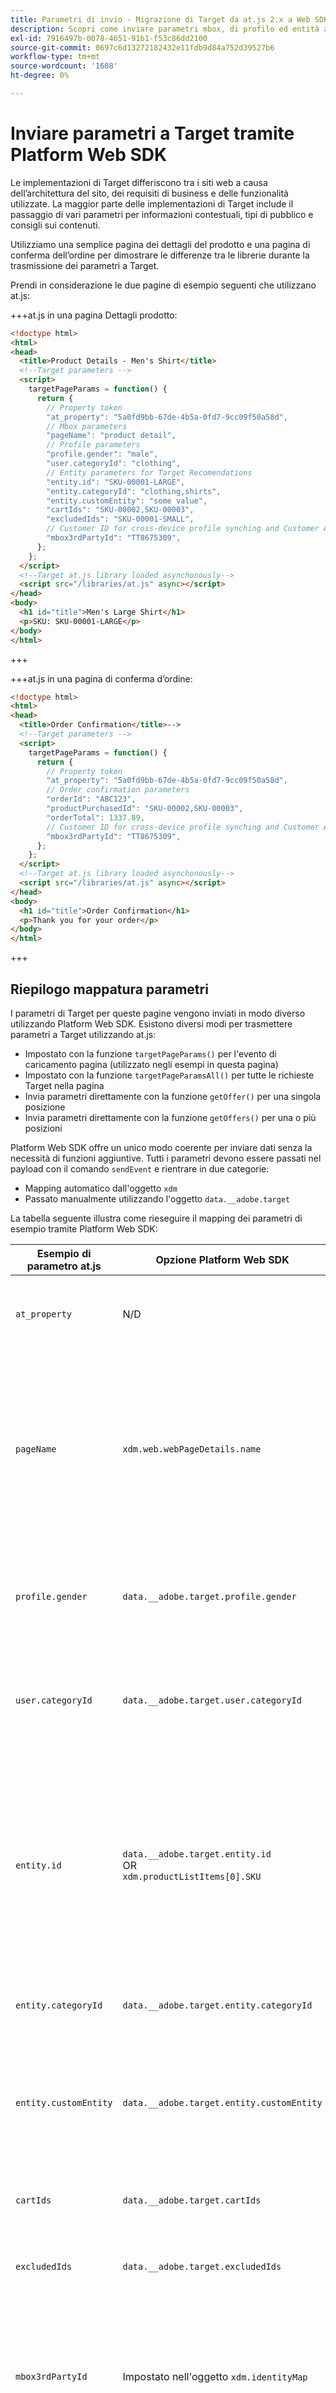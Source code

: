 ```yaml
---
title: Parametri di invio - Migrazione di Target da at.js 2.x a Web SDK
description: Scopri come inviare parametri mbox, di profilo ed entità ad Adobe Target utilizzando Experience Platform Web SDK.
exl-id: 7916497b-0078-4651-91b1-f53c86dd2100
source-git-commit: 0697c6d13272182432e11fdb9d84a752d39527b6
workflow-type: tm+mt
source-wordcount: '1608'
ht-degree: 0%

---
```


# Inviare parametri a Target tramite Platform Web SDK

Le implementazioni di Target differiscono tra i siti web a causa dell’architettura del sito, dei requisiti di business e delle funzionalità utilizzate. La maggior parte delle implementazioni di Target include il passaggio di vari parametri per informazioni contestuali, tipi di pubblico e consigli sui contenuti.

Utilizziamo una semplice pagina dei dettagli del prodotto e una pagina di conferma dell’ordine per dimostrare le differenze tra le librerie durante la trasmissione dei parametri a Target.

Prendi in considerazione le due pagine di esempio seguenti che utilizzano at.js:

+++at.js in una pagina Dettagli prodotto:

```HTML
<!doctype html>
<html>
<head>
  <title>Product Details - Men's Shirt</title>
  <!--Target parameters -->
  <script>
    targetPageParams = function() {
      return {
        // Property token
        "at_property": "5a0fd9bb-67de-4b5a-0fd7-9cc09f50a58d",
        // Mbox parameters
        "pageName": "product detail",
        // Profile parameters
        "profile.gender": "male",
        "user.categoryId": "clothing",
        // Entity parameters for Target Recomendations
        "entity.id": "SKU-00001-LARGE",
        "entity.categoryId": "clothing,shirts",
        "entity.customEntity": "some value",
        "cartIds": "SKU-00002,SKU-00003",
        "excludedIds": "SKU-00001-SMALL",
        // Customer ID for cross-device profile synching and Customer Attributes
        "mbox3rdPartyId": "TT8675309",
      };
    };
  </script>
  <!--Target at.js library loaded asynchonously-->
  <script src="/libraries/at.js" async></script>
</head>
<body>
  <h1 id="title">Men's Large Shirt</h1>
  <p>SKU: SKU-00001-LARGE</p>
</body>
</html>
```

+++


+++at.js in una pagina di conferma d’ordine:

```HTML
<!doctype html>
<html>
<head>
  <title>Order Confirmation</title>-->
  <!--Target parameters -->
  <script>
    targetPageParams = function() {
      return {
        // Property token
        "at_property": "5a0fd9bb-67de-4b5a-0fd7-9cc09f50a58d",
        // Order confirmation parameters
        "orderId": "ABC123",
        "productPurchasedId": "SKU-00002,SKU-00003",
        "orderTotal": 1337.89,
        // Customer ID for cross-device profile synching and Customer Attributes
        "mbox3rdPartyId": "TT8675309",
      };
    };
  </script>
  <!--Target at.js library loaded asynchonously-->
  <script src="/libraries/at.js" async></script>
</head>
<body>
  <h1 id="title">Order Confirmation</h1>
  <p>Thank you for your order</p>
</body>
</html>
```

+++


## Riepilogo mappatura parametri

I parametri di Target per queste pagine vengono inviati in modo diverso utilizzando Platform Web SDK. Esistono diversi modi per trasmettere parametri a Target utilizzando at.js:

- Impostato con la funzione `targetPageParams()` per l&#39;evento di caricamento pagina (utilizzato negli esempi in questa pagina)
- Impostato con la funzione `targetPageParamsAll()` per tutte le richieste Target nella pagina
- Invia parametri direttamente con la funzione `getOffer()` per una singola posizione
- Invia parametri direttamente con la funzione `getOffers()` per una o più posizioni


Platform Web SDK offre un unico modo coerente per inviare dati senza la necessità di funzioni aggiuntive. Tutti i parametri devono essere passati nel payload con il comando `sendEvent` e rientrare in due categorie:

- Mapping automatico dall&#39;oggetto `xdm`
- Passato manualmente utilizzando l&#39;oggetto `data.__adobe.target`

La tabella seguente illustra come rieseguire il mapping dei parametri di esempio tramite Platform Web SDK:

| Esempio di parametro at.js | Opzione Platform Web SDK | Note |
| --- | --- | --- |
| `at_property` | N/D | I token di proprietà sono configurati nello stream di dati [1&rbrace; e non possono essere impostati nella chiamata `sendEvent`.](https://experienceleague.adobe.com/docs/experience-platform/edge/datastreams/configure.html#target) |
| `pageName` | `xdm.web.webPageDetails.name` | Tutti i parametri mbox di Target devono essere passati come parte dell&#39;oggetto `xdm` e devono essere conformi a uno schema utilizzando la classe ExperienceEvent XDM. I parametri mbox non possono essere passati come parte dell&#39;oggetto `data`. |
| `profile.gender` | `data.__adobe.target.profile.gender` | Tutti i parametri di profilo di Target devono essere passati come parte dell&#39;oggetto `data` e con prefisso `profile.` per essere mappati in modo appropriato. |
| `user.categoryId` | `data.__adobe.target.user.categoryId` | Parametro riservato utilizzato per la funzionalità Affinità tra categorie di Target che deve essere passata come parte dell&#39;oggetto `data`. |
| `entity.id` | `data.__adobe.target.entity.id` <br>OR<br> `xdm.productListItems[0].SKU` | Gli ID entità vengono utilizzati per i contatori comportamentali di Target Recommendations. Questi ID entità possono essere passati come parte dell&#39;oggetto `data` o mappati automaticamente dal primo elemento nell&#39;array `xdm.productListItems` se l&#39;implementazione utilizza tale gruppo di campi. |
| `entity.categoryId` | `data.__adobe.target.entity.categoryId` | Gli ID categoria entità possono essere passati come parte dell&#39;oggetto `data`. |
| `entity.customEntity` | `data.__adobe.target.entity.customEntity` | I parametri di entità personalizzati vengono utilizzati per aggiornare il catalogo dei prodotti Recommendations. Questi parametri personalizzati devono essere passati come parte dell&#39;oggetto `data`. |
| `cartIds` | `data.__adobe.target.cartIds` | Utilizzato per gli algoritmi di consigli basati sul carrello di Target. |
| `excludedIds` | `data.__adobe.target.excludedIds` | Utilizzato per evitare che ID di entità specifici vengano restituiti in una progettazione di consigli. |
| `mbox3rdPartyId` | Impostato nell&#39;oggetto `xdm.identityMap` | Utilizzato per sincronizzare i profili Target tra dispositivi e Attributi del cliente. Lo spazio dei nomi da utilizzare per l&#39;ID cliente deve essere specificato nella configurazione [Target dello stream di dati](https://experienceleague.adobe.com/docs/experience-platform/edge/personalization/adobe-target/using-mbox-3rdpartyid.html). |
| `orderId` | `xdm.commerce.order.purchaseID` | Utilizzato per identificare un ordine univoco per il tracciamento delle conversioni di Target. |
| `orderTotal` | `xdm.commerce.order.priceTotal` | Utilizzato per tenere traccia dei totali degli ordini per gli obiettivi di conversione e ottimizzazione di Target. |
| `productPurchasedId` | `data.__adobe.target.productPurchasedId` <br>OR<br> `xdm.productListItems[0-n].SKU` | Utilizzato per il tracciamento delle conversioni di Target e gli algoritmi di consigli. Per ulteriori informazioni, consulta la sezione [parametri entità](#entity-parameters) di seguito. |
| `mboxPageValue` | `data.__adobe.target.mboxPageValue` | Utilizzato per l&#39;obiettivo dell&#39;attività [punteggio personalizzato](https://experienceleague.adobe.com/docs/target/using/activities/success-metrics/capture-score.html). |

{style="table-layout:auto"}

## Parametri personalizzati

I parametri mbox personalizzati devono essere passati come dati XDM con il comando `sendEvent`. È importante assicurarsi che lo schema XDM includa tutti i campi necessari per l’implementazione di Target.

Esempio di at.js con `targetPageParams()`:

```JavaScript
targetPageParams = function() {
  return {
    "pageName": "product detail"
  };
};
```

Esempi di JavaScript di Platform Web SDK con il comando `sendEvent`:

>[!BEGINTABS]

>[!TAB JavaScript]

```JavaScript
alloy("sendEvent", {
  "xdm": {
    "web": {
      "webPageDetails": {
        // Other attributes included according to xdm schema
        "name": "product detail"
      }
    }
  }
});
```

>[!TAB Tag]

Nei tag, utilizza innanzitutto un elemento dati [!UICONTROL oggetto XDM] da mappare al campo XDM:

![Mappatura a un campo XDM in un elemento dati di oggetti XDM](assets/params-tags-pageName.png){zoomable="yes"}

Quindi includi il tuo [!UICONTROL oggetto XDM] nel tuo [!UICONTROL evento di invio] [!UICONTROL azione] (più [!UICONTROL oggetti XDM] possono essere [uniti](https://experienceleague.adobe.com/docs/experience-platform/tags/extensions/client/core/overview.html?lang=en#merged-objects)):

![Inclusione di un elemento dati dell&#39;oggetto XDM in un evento Send](assets/params-tags-sendEvent.png){zoomable="yes"}

>[!ENDTABS]


>[!NOTE]
>
>Poiché i parametri mbox personalizzati fanno parte dell&#39;oggetto `xdm`, è necessario aggiornare eventuali tipi di pubblico, attività o script di profilo che fanno riferimento a tali parametri mbox utilizzando i nuovi nomi. Per ulteriori informazioni, consulta la pagina [Aggiorna tipi di pubblico e script di profilo di Target per la compatibilità con Platform Web SDK](update-audiences.md) di questo tutorial.


## Parametri del profilo

I parametri del profilo di destinazione devono essere passati nell&#39;oggetto `data.__adobe.target` nel payload del comando `sendEvent` di Platform Web SDK.

Analogamente a at.js, anche tutti i parametri di profilo devono avere il prefisso `profile.` affinché il valore possa essere memorizzato correttamente come attributo di profilo di Target persistente. Il parametro riservato `user.categoryId` per la funzionalità Affinità tra categorie di Target ha il prefisso `user.`.

Esempio di at.js con `targetPageParams()`:

```JavaScript
targetPageParams = function() {
  return {
    "profile.gender": "male",
    "user.categoryId": "clothing"
  };
};
```

Esempi di Platform Web SDK con il comando `sendEvent`:

>[!BEGINTABS]

>[!TAB JavaScript]

```JavaScript
alloy("sendEvent", {
  "data": {
    "__adobe": {
      "target": {
        "profile.gender": "male",
        "user.categoryId": "clothing"
      }
    }
  }
});
```

>[!TAB Tag]

Nei tag, creare innanzitutto un elemento dati per definire l&#39;oggetto `data.__adobe.target`:

![Definizione dell&#39;oggetto dati in un elemento dati](assets/params-tags-dataObject.png){zoomable="yes"}

Quindi includi l&#39;oggetto dati nel tuo [!UICONTROL evento di invio] [!UICONTROL azione] (più [!UICONTROL oggetti] possono essere [uniti](https://experienceleague.adobe.com/docs/experience-platform/tags/extensions/client/core/overview.html?lang=en#merged-objects)):

![Inclusione di un oggetto dati in un evento di invio](assets/params-tags-sendEvent-withData.png){zoomable="yes"}

>[!ENDTABS]

## Parametri di entità

I parametri di entità vengono utilizzati per trasmettere dati comportamentali e informazioni di catalogo supplementari per Target Recommendations. Tutti i [parametri di entità](https://experienceleague.adobe.com/docs/target/using/recommendations/entities/entity-attributes.html) supportati da at.js sono supportati anche da Platform Web SDK. Analogamente ai parametri di profilo, tutti i parametri di entità devono essere passati sotto l&#39;oggetto `data.__adobe.target` nel payload del comando `sendEvent` di Platform Web SDK.

I parametri di entità per un elemento specifico devono avere il prefisso `entity.` per l&#39;acquisizione dei dati corretta. I parametri riservati `cartIds` e `excludedIds` per gli algoritmi dei consigli non devono avere un prefisso e il valore di ciascuno deve contenere un elenco separato da virgole di ID entità.

Esempio di at.js con `targetPageParams()`:

```JavaScript
targetPageParams = function() {
  return {
    "entity.id": "SKU-00001-LARGE",
    "entity.categoryId": "clothing,shirts",
    "entity.customEntity": "some value",
    "cartIds": "SKU-00002,SKU-00003",
    "excludedIds": "SKU-00001-SMALL"
  };
};
```

Esempi di Platform Web SDK con il comando `sendEvent`:

>[!BEGINTABS]

>[!TAB JavaScript]

```JavaScript
alloy("sendEvent", {
  "data": {
    "__adobe": {
      "target": {
        "entity.id": "SKU-00001-LARGE",
        "entity.categoryId": "clothing,shirts",
        "entity.customEntity": "some value",
        "cartIds": "SKU-00002,SKU-00003",
        "excludedIds": "SKU-00001-SMALL"
      }
    }
  }
});
```

>[!TAB Tag]

Nei tag, creare innanzitutto un elemento dati per definire l&#39;oggetto `data.__adobe.target`:

![Definizione dell&#39;oggetto dati in un elemento dati](assets/params-tags-dataObject-entities.png){zoomable="yes"}

Quindi includi l&#39;oggetto dati nel tuo [!UICONTROL evento di invio] [!UICONTROL azione] (più [!UICONTROL oggetti] possono essere [uniti](https://experienceleague.adobe.com/docs/experience-platform/tags/extensions/client/core/overview.html?lang=en#merged-objects)):

![Inclusione di un oggetto dati in un evento di invio](assets/params-tags-sendEvent-withData.png){zoomable="yes"}

>[!ENDTABS]

>[!NOTE]
>
>Se si utilizza il gruppo di campi `commerce` e l&#39;array `productListItems` è incluso nel payload XDM, il primo valore `SKU` in questo array viene mappato a `entity.id` allo scopo di incrementare una visualizzazione di prodotto.


## Parametri di acquisto

I parametri di acquisto vengono trasmessi in una pagina di conferma dell’ordine dopo che quest’ultimo è stato completato correttamente e vengono utilizzati per gli obiettivi di conversione e ottimizzazione di Target. Con un&#39;implementazione di Platform Web SDK, questi parametri e vengono mappati automaticamente dai dati XDM passati come parte del gruppo di campi `commerce`.

Esempio di at.js con `targetPageParams()`:

```JavaScript
targetPageParams = function() {
  return {
    "orderId": "ABC123",
    "productPurchasedId": "SKU-00002,SKU-00003"
    "orderTotal": 1337.89
  };
};
```

Le informazioni di acquisto vengono passate a Target quando il gruppo di campi `commerce` ha `purchases.value` impostato su `1`. L&#39;ID ordine e il totale ordine vengono mappati automaticamente dall&#39;oggetto `order`. Se l&#39;array `productListItems` è presente, i valori `SKU` vengono utilizzati per `productPurchasedId`.

Esempio di Platform Web SDK con `sendEvent`:

>[!BEGINTABS]

>[!TAB JavaScript]

```JavaScript
alloy("sendEvent", {
  "xdm": {
    "commerce": {
      "order": {
        "purchaseID": "ABC123",
        "priceTotal": 1337.89
      },
      "purchases": {
        "value": 1
      }
    },
    "productListItems": [{
      "SKU": "SKU-00002"
    }, {
      "SKU": "SKU-00003"
    }],
      "_experience": {
          "decisioning": {
              "propositions": [{
                  "scope": "<your_mbox>"
              }],
              "propositionEventType": {
                  "display": 1
              }
          }
      }
  }
});
```

>[!TAB Tag]

Nei tag, utilizza innanzitutto un elemento dati [!UICONTROL oggetto XDM] per eseguire il mapping ai campi XDM richiesti (vedi l&#39;esempio di JavaScript) e all&#39;ambito personalizzato facoltativo:

![Mappatura a un campo XDM in un elemento dati di oggetti XDM](assets/params-tags-purchase.png){zoomable="yes"}

Quindi includi il tuo [!UICONTROL oggetto XDM] nel tuo [!UICONTROL evento di invio] [!UICONTROL azione] (più [!UICONTROL oggetti XDM] possono essere [uniti](https://experienceleague.adobe.com/docs/experience-platform/tags/extensions/client/core/overview.html?lang=en#merged-objects)):

![Inclusione di un elemento dati dell&#39;oggetto XDM in un evento Send](assets/params-tags-sendEvent-purchase.png){zoomable="yes"}

>[!ENDTABS]

>[!IMPORTANT]
>
> `_experience.decisioning.propositionEventType` deve essere impostato con `display: 1` affinché la chiamata possa essere utilizzata per incrementare una metrica di Target.

>[!NOTE]
>
> Se desideri utilizzare un nome di posizione/mbox personalizzato nella definizione della metrica di Target, ad esempio `orderConfirmPage`, compila l&#39;array `_experience.decisioning.propositions` con un ambito personalizzato come nell&#39;esempio precedente.

>[!NOTE]
>
>Il valore `productPurchasedId` può anche essere passato come elenco separato da virgole di ID entità sotto l&#39;oggetto `data`.


## ID cliente (mbox3rdPartyId)

Target consente la sincronizzazione dei profili tra dispositivi e sistemi utilizzando un singolo ID cliente. Con at.js, potrebbe essere impostato come `mbox3rdPartyId` nella richiesta di Target o come primo ID cliente inviato al servizio Experience Cloud Identity. A differenza di at.js, un&#39;implementazione di Platform Web SDK consente di specificare l&#39;ID cliente da utilizzare come `mbox3rdPartyId` in presenza di più. Ad esempio, se la tua azienda ha un ID cliente globale e ID cliente separati per diverse linee di business, puoi configurare quale ID Target deve utilizzare.

Sono disponibili alcuni passaggi per configurare la sincronizzazione ID per i casi di utilizzo tra dispositivi e Attributi cliente:

1. Crea uno spazio dei nomi di **[!UICONTROL identità]** per l&#39;ID cliente nella schermata **[!UICONTROL Identità]** di Data Collection o Platform
1. Assicurati che **[!UICONTROL alias]** in Attributi del cliente corrisponda al **[!UICONTROL simbolo di identità]** del tuo spazio dei nomi
1. Specifica il **[!UICONTROL simbolo di identità]** come **[!UICONTROL Spazio dei nomi ID terze parti di Target]** nella configurazione di Target dello stream di dati
1. Esegui un comando `sendEvent` utilizzando il gruppo di campi `identityMap`

Esempio di at.js con `targetPageParams()`:

```JavaScript
targetPageParams = function() {
  return {
    "mbox3rdPartyId": "TT8675309"
  };
};
```

Esempi di Platform Web SDK con il comando `sendEvent`:

>[!BEGINTABS]

>[!TAB JavaScript]

```JavaScript
alloy("sendEvent", {
  "xdm": {
    "identityMap": {
      "GLOBAL_CUSTOMER_ID": [{
        "id": "TT8675309",
        "authenticatedState": "authenticated",
        "primary": true
      }]
    }
  }
});
```

>[!TAB Tag]

Il valore [!UICONTROL ID], [!UICONTROL Stato autenticato] e [!UICONTROL Spazio dei nomi] vengono acquisiti in un elemento dati [!UICONTROL Identity Map]:
![Elemento dati Identity Map che acquisisce l&#39;ID cliente](assets/params-tags-customerIdDataElement.png){zoomable="yes"}

L&#39;elemento dati [!UICONTROL Identity map] viene quindi utilizzato per impostare il campo [!UICONTROL identityMap] nell&#39;elemento dati [!UICONTROL XDM object]:
![Elemento dati Identity Map utilizzato nell&#39;elemento dati dell&#39;oggetto XDM](assets/params-tags-customerIdInXDMObject.png){zoomable="yes"}

L&#39;oggetto [!UICONTROL XDM] è quindi incluso nell&#39;azione [!UICONTROL Invia evento] di una regola:

![Inclusione di un elemento dati dell&#39;oggetto XDM in un evento Send](assets/params-tags-sendEvent-xdm.png){zoomable="yes"}

Nel servizio Adobe Target dello stream di dati, assicurati di impostare lo spazio dei nomi [!UICONTROL ID terze parti di Target] sullo stesso spazio dei nomi utilizzato nell&#39;elemento dati [!UICONTROL Identity map]:
![Imposta lo spazio dei nomi dell&#39;ID di terze parti di Target nello stream di dati](assets/params-tags-customerIdNamespaceInDatastream.png){zoomable="yes"}

>[!ENDTABS]

>[!NOTE]
>
> Adobe consiglia di inviare come identità primaria spazi dei nomi che rappresentano una persona, ad esempio identità autenticate.



## Esempio di Platform Web SDK

Ora che sai come vengono mappati i diversi parametri di Target utilizzando Platform Web SDK, le nostre due pagine di esempio possono essere migrate da at.js a Platform Web SDK come mostrato di seguito. Le pagine di esempio includono:

- Frammento pre-hiding di Target per un’implementazione asincrona della libreria
- Codice di base dell’SDK web per Platform
- Libreria JavaScript di Platform Web SDK
- Un comando `configure` per inizializzare la libreria
- Un comando `sendEvent` per inviare dati e richiedere il rendering del contenuto di Target

+++SDK per web nella pagina Dettagli prodotto:

```HTML
<!doctype html>
<html>
<head>
  <title>Product Details - Men's Shirt</title>

  <!--Prehiding snippet for Target with asynchronous Web SDK deployment-->
  <script>
    !function(e,a,n,t){var i=e.head;if(i){
    if (a) return;
    var o=e.createElement("style");
    o.id="alloy-prehiding",o.innerText=n,i.appendChild(o),setTimeout(function(){o.parentNode&&o.parentNode.removeChild(o)},t)}}
    (document, document.location.href.indexOf("mboxEdit") !== -1, ".body { opacity: 0 !important }", 3000);
  </script>

  <!--Platform Web SDK base code-->
  <script>
    !function(n,o){o.forEach(function(o){n[o]||((n.__alloyNS=n.__alloyNS||
    []).push(o),n[o]=function(){var u=arguments;return new Promise(
    function(i,l){n[o].q.push([i,l,u])})},n[o].q=[])})}
    (window,["alloy"]);
  </script>

  <!--Platform Web SDK loaded asynchonously. Change the src to use the latest supported version.-->
  <script src="https://cdn1.adoberesources.net/alloy/2.6.4/alloy.min.js" async></script>

  <!--Configure Platform Web SDK and send event-->
  <script>
    alloy("configure", {
      "edgeConfigId": "ebebf826-a01f-4458-8cec-ef61de241c93",
      "orgId":"ADB3LETTERSANDNUMBERS@AdobeOrg"
    });
    alloy("sendEvent", {
      "renderDecisions": true,
      "xdm": {
        "identityMap": {
          "GLOBAL_CUSTOMER_ID": [{
            "id": "TT8675309",
            "authenticatedState": "authenticated",
            "primary": true
          }]
        },
        "web": {
          "webPageDetails": {
            // Other attributes included according to XDM schema
            "pageName": "product detail"
          }
        }
      },
      "data": {
        "__adobe": {
          "target": {
            "profile.gender": "male",
            "user.categoryId": "clothing",
            "entity.id": "SKU-00001-LARGE",
            "entity.categoryId": "clothing,shirts",
            "entity.customEntity": "some value",
            "cartIds": "SKU-00002,SKU-00003",
            "excludedIds": "SKU-00001-SMALL"
          }
        }
      }
    });
  </script>
</head>
<body>
  <h1 id="title">Men's Large Shirt</h1>
  <p>SKU: SKU-00001-LARGE</p>
</body>
</html>
```

+++

+++SDK per web nella pagina di conferma di un ordine:

```HTML
<!doctype html>
<html>
<head>
  <title>Order Confirmation</title>


  <!--Prehiding snippet for Target with asynchronous Web SDK deployment-->

  <script>
    !function(e,a,n,t){var i=e.head;if(i){
    if (a) return;
    var o=e.createElement("style");
    o.id="alloy-prehiding",o.innerText=n,i.appendChild(o),setTimeout(function(){o.parentNode&&o.parentNode.removeChild(o)},t)}}
    (document, document.location.href.indexOf("mboxEdit") !== -1, ".body { opacity: 0 !important }", 3000);
  </script>

  <!--Platform Web SDK base code-->

  <script>
    !function(n,o){o.forEach(function(o){n[o]||((n.__alloyNS=n.__alloyNS||
    []).push(o),n[o]=function(){var u=arguments;return new Promise(
    function(i,l){n[o].q.push([i,l,u])})},n[o].q=[])})}
    (window,["alloy"]);
  </script>
  <!--Platform Web SDK loaded asynchonously. Change the src to use the latest supported version.-->
  <script src="https://cdn1.adoberesources.net/alloy/2.6.4/alloy.min.js" async></script>

  <!--Configure Platform Web SDK and send event-->
  <script>
    alloy("configure", {
      "edgeConfigId": "ebebf826-a01f-4458-8cec-ef61de241c93",
      "orgId":"ADB3LETTERSANDNUMBERS@AdobeOrg"
    });
    alloy("sendEvent", {
      "xdm": {
        "identityMap": {
          "GLOBAL_CUSTOMER_ID": [{
            "id": "TT8675309",
            "authenticatedState": "authenticated",
            "primary": true
          }]
        },
        "commerce": {
          "order": {
            "purchaseID": "ABC123",
            "priceTotal": 1337.89
          },
          "purchases": {
            "value": 1
          }
        },
        "productListItems": [{
          "SKU": "SKU-00002"
        }, {
          "SKU": "SKU-00003"
        }],
        "_experience": {
            "decisioning": {
                "propositions": [{
                    "scope": "<your_mbox>"
                }],
                "propositionEventType": {
                    "display": 1
                }
            }
        }
      }
    });
  </script>
</head>
<body>
  <h1 id="title">Order Confirmation</h1>
  <p>Thank you for your order</p>
</body>
</html>
```

+++

Successivamente, scopri come [tenere traccia degli eventi di conversione di Target](track-events.md) con Platform Web SDK.

>[!NOTE]
>
>Ci impegniamo ad aiutarti con la migrazione di Target da at.js a Web SDK. Se incontri ostacoli con la migrazione o pensi che in questa guida manchino informazioni critiche, inviaci [questa discussione della community](https://experienceleaguecommunities.adobe.com/t5/adobe-experience-platform-data/tutorial-discussion-migrate-target-from-at-js-to-web-sdk/m-p/575587#M463).
